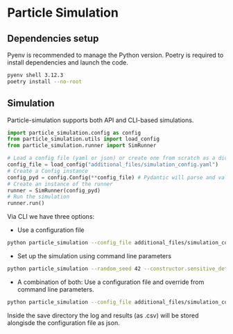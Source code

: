 # Particle Simulation

## Dependencies setup

Pyenv is recommended to manage the Python version.
Poetry is required to install dependencies and launch the code.

```bash
pyenv shell 3.12.3
poetry install --no-root
```

## Simulation

Particle-simulation supports both API and CLI-based simulations.

```python
import particle_simulation.config as config
from particle_simulation.utils import load_config
from particle_simulation.runner import SimRunner

# Load a config file (yaml or json) or create one from scratch as a dict
config_file = load_config("additional_files/simulation_config.yaml")
# Create a Config instance
config_pyd = config.Config(**config_file) # Pydantic will parse and validate the input config file
# Create an instance of the runner
runner = SimRunner(config_pyd)
# Run the simulation
runner.run()
```
Via CLI we have three options:
- Use a configuration file 
```bash
python particle_simulation --config_file additional_files/simulation_config.yaml
```
- Set up the simulation using command line parameters
```bash
python particle_simulation --random_seed 42 --constructor.sensitive_detectors.enabled True
```
- A combination of both: Use a configuration file and override from command line parameters.
```bash
python particle_simulation --config_file additional_files/simulation_config.yaml --random_seed 648 --constructor.sensitive_detectors.enabled False
```
Inside the save directory the log and results (as .csv) will be stored alongisde the configuration file as json. 
